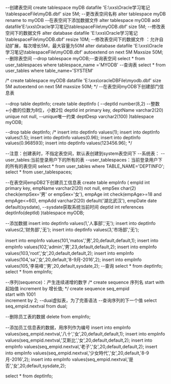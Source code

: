 ﻿--创建表空间
create tablespace myDB
datafile 'E:\xxs\Oracle学习笔记\tablespaceFile\myDB.dbf'
size 5M;
--更改表空间名称
alter tablespace myDB
rename to myODB
--在表空间下添加数据文件
alter tablespace myODB
add datafile'E:\xxs\Oracle学习笔记\tablespaceFile\myODB.dbf'
size 5M;
--修改表空间下的数据文件
alter database
datafile 'E:\xxs\Oracle学习笔记\tablespaceFile\myODB.dbf'
resize 10M;
--修改表空间下的数据文件 ：允许自动扩展，每次增长5M，最大容量为50M
alter database
datafile 'E:\xxs\Oracle学习笔记\tablespaceFile\myODB.dbf'
autoextend on next 5M Maxsize 50M;
--删除表空间
--drop tablespace myODB;--查询表空间
select * from user_tablespaces where tablespace_name ='MYODB'
--查询表
select * from user_tables  where table_name='SYSTEM'


/*
create tablespace myODB
datafile 'E:\xxs\oracleDBFile\myodb.dbf'
size 5M
autoextend on next 5M maxsize 50M;
*/
--在表空间myODB下创建部门信息表

--drop table deptInfo;
create table deptInfo
(
 --deptId number(8,2)  --整数+小数的位数为8位，小数2位
 deptId int primary key,
 deptName varchar2(20) unique not null,  --unique唯一约束
 deptDesp varchar2(100)
)tablespace myODB;

--drop table deptInfo;
/*
insert into deptInfo values(1);
insert into deptInfo values(1.5);
insert into deptInfo values(0.96);
insert into deptInfo values(0.968593);
insert into deptInfo values(123456.96);
*/

--注意：创建表时，不指定表空间，默认表创建到system表空间下
--系统表：
--user_tables:当前登录用户下的所有的表
--user_tablespaces：当前登录用户下的所有的表空间
select * from user_tables where TABLE_NAME='DEPTINFO'; 
select * from user_tablespaces;

--在表空间empDB2下创建员工信息表
create table empInfo
(
 empId int primary key,
 empName varchar2(20) not null,
 empSex char(2) check(empSex='男' or empSex='女'),
 empAge int check(empAge>=18 and empAge<=60),
 empAdd varchar2(20) default('湖北武汉'),
 empDate date default(sysdate), --sysdate获取系统当前时间
 deptId int references  deptInfo(deptId)
)tablespace myODB;

--添加数据
insert into deptInfo values(1,'人事部','无');
insert into deptInfo values(2,'财务部','无');
insert into deptInfo values(3,'市场部','无');

insert into empInfo values(101,'matos','男',20,default,default,1);
insert into empInfo values(102,'admin','男',23,default,default,2);
insert into empInfo values(103,'root','女',20,default,default,2);
insert into empInfo values(104,'sa','女',20,default,'8-9月-2016',2);
insert into empInfo values(105,'李易峰','男',20,default,sysdate,2);
--查询
select * from deptInfo;
select * from empInfo;

--序列(sequence)：产生连续递增的数字
/*
create sequence 序列名 
start with 起始值 
increment by 增长值; 
*/
create sequence seq_empid  
start with 1001  
increment by 2; 
--dual虚拟表，为了完善语法
--查询序列的下一个值
select seq_empid.nextval from dual;


--删除员工表的数据
delete from empInfo;

--添加员工信息表的数据，用序列作为编号
insert into empInfo values(seq_empid.nextval,'八十','女',20,default,default,1);
insert into empInfo values(seq_empid.nextval,'艾斯比','女',20,default,default,2);
insert into empInfo values(seq_empid.nextval,'老子','女',20,default,default,2);
insert into empInfo values(seq_empid.nextval,'少女時代','女',20,default,'8-9月-2016',2);
insert into empInfo values(seq_empid.nextval,'是否','女',20,default,sysdate,2);


select * from deptInfo;
